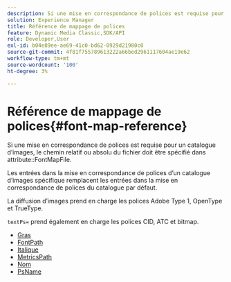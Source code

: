 ```yaml
---
description: Si une mise en correspondance de polices est requise pour un catalogue d’images, le chemin relatif ou absolu du fichier doit être spécifié dans l’attribut FontMapFile.
solution: Experience Manager
title: Référence de mappage de polices
feature: Dynamic Media Classic,SDK/API
role: Developer,User
exl-id: b04e89ee-ae69-41c0-bd62-0929d21980c0
source-git-commit: 4f81f755789613222a66bed2961117604ae19e62
workflow-type: tm+mt
source-wordcount: '100'
ht-degree: 3%

---
```


# Référence de mappage de polices{#font-map-reference}

Si une mise en correspondance de polices est requise pour un catalogue d’images, le chemin relatif ou absolu du fichier doit être spécifié dans attribute::FontMapFile.

Les entrées dans la mise en correspondance de polices d’un catalogue d’images spécifique remplacent les entrées dans la mise en correspondance de polices du catalogue par défaut.

La diffusion d’images prend en charge les polices Adobe Type 1, OpenType et TrueType.

`textPs=` prend également en charge les polices CID, ATC et bitmap.

* [Gras](r-bold-font.md)
* [FontPath](r-fontpath-font.md)
* [Italique](r-italic-font.md)
* [MetricsPath](r-metricspath-font.md)
* [Nom](r-name-font.md)
* [PsName](r-psname-font.md)
